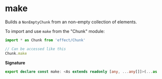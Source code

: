 # make

Builds a `NonEmptyChunk` from an non-empty collection of elements.

To import and use `make` from the "Chunk" module:

```ts
import * as Chunk from 'effect/Chunk'

// Can be accessed like this
Chunk.make
```

**Signature**

```ts
export declare const make: <As extends readonly [any, ...any[]]>(...as: As) => NonEmptyChunk<As[number]>
```
